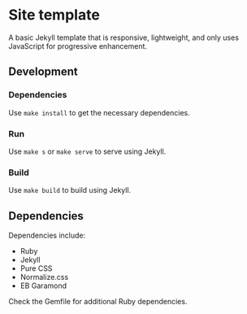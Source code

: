 # Site template

A basic Jekyll template that is responsive, lightweight, and only uses JavaScript for progressive enhancement.

## Development

### Dependencies

Use `make install` to get the necessary dependencies.

### Run

Use `make s` or `make serve` to serve using Jekyll.

### Build

Use `make build` to build using Jekyll.

## Dependencies

Dependencies include:

* Ruby
* Jekyll
* Pure CSS
* Normalize.css
* EB Garamond

Check the Gemfile for additional Ruby dependencies.
